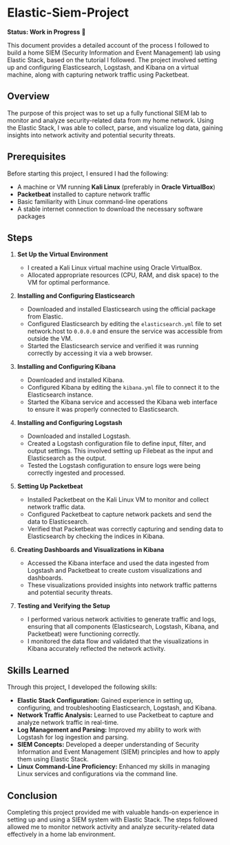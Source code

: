 # Elastic-Siem-Project 

**Status: Work in Progress** 🚧

This document provides a detailed account of the process I followed to build a home SIEM (Security Information and Event Management) lab using Elastic Stack, based on the tutorial I followed. The project involved setting up and configuring Elasticsearch, Logstash, and Kibana on a virtual machine, along with capturing network traffic using Packetbeat.

## Overview

The purpose of this project was to set up a fully functional SIEM lab to monitor and analyze security-related data from my home network. Using the Elastic Stack, I was able to collect, parse, and visualize log data, gaining insights into network activity and potential security threats.

## Prerequisites

Before starting this project, I ensured I had the following:

- A machine or VM running **Kali Linux** (preferably in **Oracle VirtualBox**)
- **Packetbeat** installed to capture network traffic
- Basic familiarity with Linux command-line operations
- A stable internet connection to download the necessary software packages

## Steps

1. **Set Up the Virtual Environment**
   - I created a Kali Linux virtual machine using Oracle VirtualBox.
   - Allocated appropriate resources (CPU, RAM, and disk space) to the VM for optimal performance.

2. **Installing and Configuring Elasticsearch**
   - Downloaded and installed Elasticsearch using the official package from Elastic.
   - Configured Elasticsearch by editing the `elasticsearch.yml` file to set network.host to `0.0.0.0` and ensure the service was accessible from outside the VM.
   - Started the Elasticsearch service and verified it was running correctly by accessing it via a web browser.

3. **Installing and Configuring Kibana**
   - Downloaded and installed Kibana.
   - Configured Kibana by editing the `kibana.yml` file to connect it to the Elasticsearch instance.
   - Started the Kibana service and accessed the Kibana web interface to ensure it was properly connected to Elasticsearch.

4. **Installing and Configuring Logstash**
   - Downloaded and installed Logstash.
   - Created a Logstash configuration file to define input, filter, and output settings. This involved setting up Filebeat as the input and Elasticsearch as the output.
   - Tested the Logstash configuration to ensure logs were being correctly ingested and processed.

5. **Setting Up Packetbeat**
   - Installed Packetbeat on the Kali Linux VM to monitor and collect network traffic data.
   - Configured Packetbeat to capture network packets and send the data to Elasticsearch.
   - Verified that Packetbeat was correctly capturing and sending data to Elasticsearch by checking the indices in Kibana.

6. **Creating Dashboards and Visualizations in Kibana**
   - Accessed the Kibana interface and used the data ingested from Logstash and Packetbeat to create custom visualizations and dashboards.
   - These visualizations provided insights into network traffic patterns and potential security threats.

7. **Testing and Verifying the Setup**
   - I performed various network activities to generate traffic and logs, ensuring that all components (Elasticsearch, Logstash, Kibana, and Packetbeat) were functioning correctly.
   - I monitored the data flow and validated that the visualizations in Kibana accurately reflected the network activity.

## Skills Learned

Through this project, I developed the following skills:

- **Elastic Stack Configuration:** Gained experience in setting up, configuring, and troubleshooting Elasticsearch, Logstash, and Kibana.
- **Network Traffic Analysis:** Learned to use Packetbeat to capture and analyze network traffic in real-time.
- **Log Management and Parsing:** Improved my ability to work with Logstash for log ingestion and parsing.
- **SIEM Concepts:** Developed a deeper understanding of Security Information and Event Management (SIEM) principles and how to apply them using Elastic Stack.
- **Linux Command-Line Proficiency:** Enhanced my skills in managing Linux services and configurations via the command line.

## Conclusion

Completing this project provided me with valuable hands-on experience in setting up and using a SIEM system with Elastic Stack. The steps followed allowed me to monitor network activity and analyze security-related data effectively in a home lab environment.

